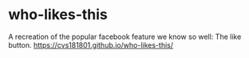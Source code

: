 # who-likes-this
A recreation of the popular facebook feature we know so well: The like button.
https://cvs181801.github.io/who-likes-this/
